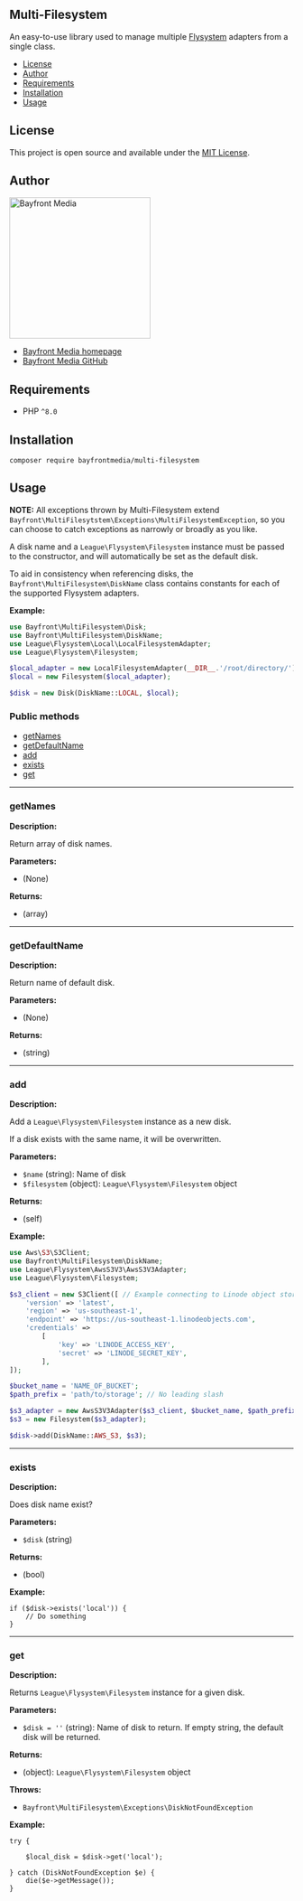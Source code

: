 ## Multi-Filesystem

An easy-to-use library used to manage multiple [Flysystem](https://flysystem.thephpleague.com/) adapters from a single class.

- [License](#license)
- [Author](#author)
- [Requirements](#requirements)
- [Installation](#installation)
- [Usage](#usage)

## License

This project is open source and available under the [MIT License](LICENSE).

## Author

<img src="https://cdn1.onbayfront.com/bfm/brand/bfm-logo.svg" alt="Bayfront Media" width="250" />

- [Bayfront Media homepage](https://www.bayfrontmedia.com?utm_source=github&amp;utm_medium=direct)
- [Bayfront Media GitHub](https://github.com/bayfrontmedia)

## Requirements

* PHP `^8.0`

## Installation

```
composer require bayfrontmedia/multi-filesystem
```

## Usage

**NOTE:** All exceptions thrown by Multi-Filesystem extend `Bayfront\MultiFilesytstem\Exceptions\MultiFilesystemException`, so you can choose to catch exceptions as narrowly or broadly as you like.

A disk name and a `League\Flysystem\Filesystem` instance must be passed to the constructor, and will automatically be set as the default disk.

To aid in consistency when referencing disks, the `Bayfront\MultiFilesystem\DiskName` class contains constants for each of the supported Flysystem adapters.

**Example:**

```php
use Bayfront\MultiFilesystem\Disk;
use Bayfront\MultiFilesystem\DiskName;
use League\Flysystem\Local\LocalFilesystemAdapter;
use League\Flysystem\Filesystem;

$local_adapter = new LocalFilesystemAdapter(__DIR__.'/root/directory/');
$local = new Filesystem($local_adapter);

$disk = new Disk(DiskName::LOCAL, $local);
```

### Public methods

- [getNames](#getnames)
- [getDefaultName](#getdefaultname)
- [add](#add)
- [exists](#exists)
- [get](#get)

<hr />

### getNames

**Description:**

Return array of disk names.

**Parameters:**

- (None)

**Returns:**

- (array)

<hr />

### getDefaultName

**Description:**

Return name of default disk.

**Parameters:**

- (None)

**Returns:**

- (string)

<hr />

### add

**Description:**

Add a `League\Flysystem\Filesystem` instance as a new disk.

If a disk exists with the same name, it will be overwritten.

**Parameters:**

- `$name` (string): Name of disk
- `$filesystem` (object): `League\Flysystem\Filesystem` object

**Returns:**

- (self)

**Example:**

```php
use Aws\S3\S3Client;
use Bayfront\MultiFilesystem\DiskName;
use League\Flysystem\AwsS3V3\AwsS3V3Adapter;
use League\Flysystem\Filesystem;

$s3_client = new S3Client([ // Example connecting to Linode object storage
    'version' => 'latest',
    'region' => 'us-southeast-1',
    'endpoint' => 'https://us-southeast-1.linodeobjects.com',
    'credentials' =>
        [
            'key' => 'LINODE_ACCESS_KEY',
            'secret' => 'LINODE_SECRET_KEY',
        ],
]);

$bucket_name = 'NAME_OF_BUCKET';
$path_prefix = 'path/to/storage'; // No leading slash

$s3_adapter = new AwsS3V3Adapter($s3_client, $bucket_name, $path_prefix);
$s3 = new Filesystem($s3_adapter);

$disk->add(DiskName::AWS_S3, $s3);
```

<hr />

### exists

**Description:**

Does disk name exist?

**Parameters:**

- `$disk` (string)

**Returns:**

- (bool)

**Example:**

```
if ($disk->exists('local')) {
    // Do something
}
```

<hr />

### get

**Description:**

Returns `League\Flysystem\Filesystem` instance for a given disk.

**Parameters:**

- `$disk = ''` (string): Name of disk to return. If empty string, the default disk will be returned.

**Returns:**

- (object): `League\Flysystem\Filesystem` object

**Throws:**

- `Bayfront\MultiFilesystem\Exceptions\DiskNotFoundException`

**Example:**

```
try {

    $local_disk = $disk->get('local');

} catch (DiskNotFoundException $e) {
    die($e->getMessage());
}
```